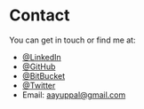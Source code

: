# Contact

You can get in touch or find me at:

- [@LinkedIn](https://www.linkedin.com/in/uppalaayush)
- [@GitHub](https://github.com/aayushuppal)
- [@BitBucket](https://bitbucket.org/aayushuppal)
- [@Twitter](https://twitter.com/aayushuppal)
- Email: <aayuppal@gmail.com>
